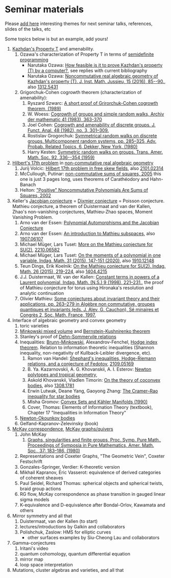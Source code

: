 # Seminar materials

Please [add here](https://github.com/sergunchik/seminario)
interesting themes for next seminar talks, references, slides of the talks, etc


Some topics below is but an example, add yours!


1. [Kazhdan's Property T](https://en.wikipedia.org/wiki/Kazhdan's_property_(T)) and amenability.
   1. Ozawa's characterization of Property T in terms of [semidefinite programming](https://en.wikipedia.org/wiki/Semidefinite_programming)
       - Narutaka Ozawa: [How feasible is it to prove Kazhdan's property (T) by a computer?](https://mathoverflow.net/q/154431), see replies with current bibliography
       - Narutaka Ozawa: [Noncommutative real algebraic geometry of Kazhdan's property (T).
J. Inst. Math. Jussieu, 15 (2016), 85--90.](https://www.cambridge.org/core/journals/journal-of-the-institute-of-mathematics-of-jussieu/article/noncommutative-real-algebraic-geometry-of-kazhdans-property-t/B2A5A3400D7C7BE9DDCFC90BC70FD55A#), also [1312.5431](https://ar5iv.org/abs/1312.5431)
   2. Grigorchuk-Cohen cogrowth theorem (characterization of amenability):
       1. Ryszard Szwarc: [A short proof of Grirorchuk-Cohen cogrowth theorem, (1989)](https://www.math.uni.wroc.pl/~szwarc/pdf/cogrowth.pdf)
       2. W. Woess: [Cogrowth of groups and simple random walks, Archiv der mathematic 41 (1983), 363-370](https://link.springer.com/content/pdf/10.1007/BF01371408.pdf)
       3. Joel Cohen: [Cogrowth and amenability of discrete groups. J. Funct. Anal. 48 (1982), no. 3, 301–309.](https://mathscinet.ams.org/mathscinet-getitem?mr=678175)
       4. Rostislav Grogorchuk: [Symmetrical random walks on discrete groups. Multicomponent random systems, pp. 285–325, Adv. Probab. Related Topics, 6, Dekker, New York, (1980)](https://mathscinet.ams.org/mathscinet-getitem?mr=599539)
       5. Harry Kesten: [Symmetric random walks on groups. Trans. Amer. Math. Soc. 92, 336--354
(1959)](https://math.northwestern.edu/~auffing/papers/KRW.pdf)
2. [Hilbert's 17th problem](https://en.wikipedia.org/wiki/Hilbert's_seventeenth_problem) in [non-commutative real algebraic geometry](https://mathoverflow.net/questions/41649/doing-real-algebraic-geometry-on-rings/41690#41690)
   1. Jurij Volcic: [Hilbert 17th problem in free skew fields](https://jvolcic.neocities.org/freeH17_14aug21.pdf), also [2101.02314](https://ar5iv.org/abs/2101.02314)
   2. McCullough, Putinar: [non-commutative sums of squares, 2005](https://msp.org/pjm/2005/218-1/pjm-v218-n1-p09-s.pdf) this one is just 3 pages long, uses theorems of Carathéodory and Hahn-Banach
   3. Helton: ["Positive" Noncommutative Polynomials Are Sums of Squares, 2002](https://www.jstor.org/stable/3597203)
3. Keller's [Jacobian conjecture](https://en.wikipedia.org/wiki/Jacobian_conjecture) = [Dixmier conjecture](https://en.wikipedia.org/wiki/Dixmier_conjecture) = Poisson conjecture. Mathieu conjecture, a theorem of Duistermaat and van der Kallen, Zhao's non-vanishing conjectures, Mathieu-Zhao spaces, Moment Vanishing Problem.
   1. Arno van der Essen: [Polynomial Automorphisms and the Jacobian Conjecture](http://emis.maths.adelaide.edu.au/journals/SC/1997/2/pdf/smf_sem-cong_2_55-81.pdf)
   2. Arno van der Essen: [An introduction to Mathieu subspaces](https://arxiv.org/abs/1907.06107), also [1907.06107](https://ar5iv.org/abs/1907.06107)
   3. Michael Müger, Lars Tuset: [More on the Mathieu conjecture for SU(2)](https://arxiv.org/abs/2210.06582), [2210.06582](https://ar5iv.org/abs/2210.06582)
   4. Michael Müger, Lars Tuset: [On the moments of a polynomial in one variable. Indag. Math. 31 (2015), 147-151 (2020)](https://arxiv.org/abs/1910.12148), also [1910.12148](https://ar5iv.org/abs/1910.12148)
   5. Teun Dings, Erik Koelnik: [On the Mathieu conjecture for SU(2). Indag. Math. 26 (2015), 219-224](https://arxiv.org/abs/1404.4215), also [1404.4215](https://ar5iv.org/abs/1404.4215)
   6. J.J. Duistermaat, W. van der Kallen: [Constant terms in powers of a Laurent polynomial, Indag. Math. (N.S.) 9 (1998), 221–231.](https://webspace.science.uu.nl/~kalle101/powers.pdf), the proof of Mathieu conjecture for torus using Hironaka's resolution and analytic continuation
   7. Olivier Mathieu: [Some conjectures about invariant theory and their applications, pp. 263–279 in Algèbre non commutative, groupes quantiques et invariants (eds. J. Alev, G. Cauchon), Sé minaires et Congrès 2, Soc. Math. France, 1997.](https://smf.emath.fr/sites/default/files/2018-11/smf_sem-cong_2_263-279_\_sample.pdf)
4. Interface of algebraic geometry and convex geometry
   1. toric varieties
   2. [Minkowski mixed volume](https://en.wikipedia.org/wiki/Mixed_volume) and [Bernstein-Kushnirenko theorem](https://en.wikipedia.org/wiki/Bernstein%E2%80%93Kushnirenko_theorem)
   3. Stanley's proof of [Dehn-Sommervile relations](https://en.wikipedia.org/wiki/Dehn%E2%80%93Sommerville_equations)
   4. Inequalities: [Brunn-Minkowski](https://en.wikipedia.org/wiki/Brunn%E2%80%93Minkowski_theorem), Alexandrov-Fenchel, [Hodge index theorem](https://en.wikipedia.org/wiki/Hodge_index_theorem). Relation to information theoretic inequalities (Shannon inequality, non-negativity of Kullback-Leibler divergence, etc).
      1. Ramon van Handel: [Shephard's inequalities, Hodge-Riemann relations, and a conjecture of Fedotov](https://ar5iv.org/abs/2109.05169),  [2109.05169](https://ar5iv.org/abs/2109.05169)
      2.  B. Ya. Kazarnovskii, A. G. Khovanskii, A. I. Esterov: [Newton polytopes and tropical geometry](https://iopscience.iop.org/article/10.1070/RM9937/meta), 
      3. Askold Khovanskii, Vladlen Timorin: [On the theory of coconvex bodies](https://arxiv.org/abs/1308.1781), also [1308.1781](https://ar5iv.org/abs/1308.1781)
      4. Erwin Lutwak, Deane Yang, Gaoyong Zhang: [The Cramer–Rao inequality for star bodies](https://cims.nyu.edu/~yangd/papers/cramer_rao.pdf)
      5. Misha Gromov: [Convex Sets and Kähler Manifolds (1990)](https://www.ihes.fr/~gromov/wp-content/uploads/2018/08/68.pdf)
      6. Cover, Thomas: Elements of Information Theory (textbook), Chapter 17 "Inequalities in Information Theory"
   5. [Newton-Okounkov bodies](https://en.wikipedia.org/wiki/Newton%E2%80%93Okounkov_body)
   6. Gelfand-Kapranov-Zelevinsky (book)
5. [McKay correspondence](https://ncatlab.org/nlab/show/McKay+correspondence), [McKay graphs/quivers](https://en.wikipedia.org/wiki/McKay_graph)
    1. John McKay
        1. [Graphs, singularities and finite groups, Proc. Symp. Pure Math., Proceedings of Symposia in Pure Mathematics, Amer. Math. Soc., 37: 183–186, (1980)](https://doi.org/10.1090/pspum/037/604577)
	2. Representations and Coxeter Graphs, "The Geometric Vein", Coxeter Festschrift
    2. Gonzales-Springer, Verdier: K-theoretic version
    3. Mikhail Kapranov, Eric Vasserot: equivalence of derived categories of coherent sheaves
    4. Paul Seidel, Richard Thomas: spherical objects and spherical twists, braid group actions
    5. RG flow, McKay correspondence as phase transition in gauged linear sigma models
    6. K-equivalence and D-equivalence after Bondal-Orlov, Kawamata and others
6. Mirror symmetry and all that
    1. Duistermaat, van der Kallen (to start)
    2. lectures/introductions by Galkin and collaborators
    3. Polishchuk, Zaslow: HMS for elliptic curves
       - other surfaces examples by Siu-Cheong Lau and collaborators
7. Gamma-conjectures
    1. Iritani's video
    2. quantum cohomology, quantum differential equation
    3. mirror map
    4. loop space interpretation
8. Mutations, cluster algebras and varieties, and all that
